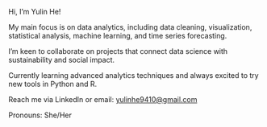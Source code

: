 Hi, I’m Yulin He!

My main focus is on data analytics, including data cleaning, visualization, statistical analysis, machine learning, and time series forecasting.

I’m keen to collaborate on projects that connect data science with sustainability and social impact.

Currently learning advanced analytics techniques and always excited to try new tools in Python and R.

Reach me via LinkedIn or email: yulinhe9410@gmail.com

Pronouns: She/Her
